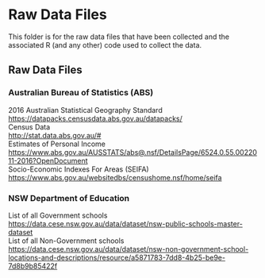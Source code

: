 # Raw Data Files
This folder is for the raw data files that have been collected and the associated R (and any other) code used to collect the data.

## Raw Data Files
### Australian Bureau of Statistics (ABS)
2016 Australian Statistical Geography Standard </br>
https://datapacks.censusdata.abs.gov.au/datapacks/  
Census Data </br>
http://stat.data.abs.gov.au/#  
Estimates of Personal Income </br>
https://www.abs.gov.au/AUSSTATS/abs@.nsf/DetailsPage/6524.0.55.0022011-2016?OpenDocument </br>
Socio-Economic Indexes For Areas (SEIFA)  
https://www.abs.gov.au/websitedbs/censushome.nsf/home/seifa  
### NSW Department of Education
List of all Government schools </br>
https://data.cese.nsw.gov.au/data/dataset/nsw-public-schools-master-dataset </br>
List of all Non-Government schools </br>
https://data.cese.nsw.gov.au/data/dataset/nsw-non-government-school-locations-and-descriptions/resource/a5871783-7dd8-4b25-be9e-7d8b9b85422f
